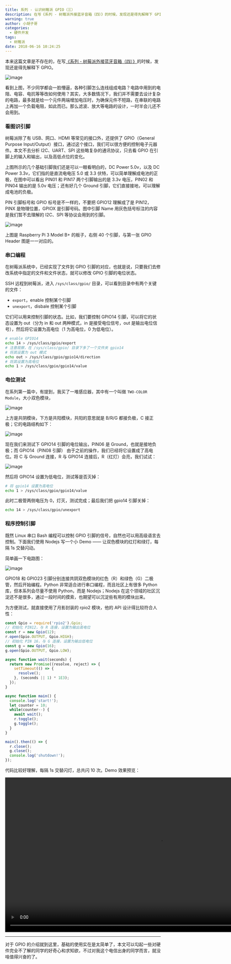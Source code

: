 ```yaml
---
title: 系列 - 认识树莓派 GPIO（三）
description: 在写《系列 - 树莓派外接蓝牙音箱（四）》的时候，发现还是得先解释下 GPIO
warning: true
author: 小胡子哥
categories:
  - 硬件开发
tags:
  - 树莓派
date: 2018-06-16 10:24:25
---
```


本来这篇文章是不存在的，在写[《系列 - 树莓派外接蓝牙音箱（四）》](/blog/2018/06/18/rasyberry-pi-playback/)的时候，发现还是得先解释下 GPIO。

![image](https://cdn.jsdelivr.net/gh/barretlee/blog/blog/src/blogimgs/2018/06/16/2018-06-17-19-55-28.jpg)

看到上图，不少同学都会一脸懵逼，各种引脚怎么连线组成电路？电路中用到的电阻、电容、电抗等等改如何使用？其实，大多数情况下，我们并不需要去设计复杂的电路，最多就是给一个元件两端增加电压时，为确保元件不短路，在串联的电路上再加一个负载电阻，如此而已。那么滤波、放大等电路的设计，一时半会儿还不会用到。

### 看图识引脚

树莓派除了有 USB、网口、HDMI 等常见的接口外，还提供了 GPIO（General Purpose Input/Output）接口，通过这个接口，我们可以很方便的控制电子元器件。本文不去分析 I2C、UART、SPI 这些略复杂的通讯协议，只去看 GPIO 在引脚上的输入和输出，以及高低点位的变化。

上图所示的几个基础引脚我们还是可以一眼看明白的，DC Power 5.0v，以及 DC Power 3.3v，它们指的是直流电电压 5.0 或 3.3 伏特，可以简单理解成电池的正极，在图中可以看出 PIN01 和 PIN17 两个引脚输出的是 3.3v 电压，PIN02 和 PIN04 输出的是 5.0v 电压；还有好几个 Ground 引脚，它们直接接地，可以理解成电池的负极。

PIN 引脚标号和 GPIO 标号是不一样的，不要把  GPIO12 理解成了是 PIN12，PINX 是物理位置，GPIOX 是引脚号码。图中引脚 Name 用灰色括号标注的内容是我们暂不去理解的 I2C、SPI 等协议会用到的引脚。

![image](https://cdn.jsdelivr.net/gh/barretlee/blog/blog/src/blogimgs/2018/06/16/2018-06-17-22-19-11.png)

上图是 Raspberry Pi  3 Model B+ 的板子，右侧 40 个引脚，与第一张 GPIO Header 图是一一对应的。

### 串口编程

在树莓派系统中，已经实现了文件到 GPIO 引脚的对应，也就是说，只要我们去修改系统中指定的文件和文件状态，就可以修改 GPIO 引脚的电位状态。

SSH 远程到树莓派，进入 `/sys/class/gpio/` 目录，可以看到目录中有两个关键的文件：

- `export`，enable 控制某个引脚
- `unexport`，disbale 控制某个引脚

它们可以用来控制引脚的状态。比如，我们要控制 GPIO14 引脚，可以将它的状态设置为 out（分为 in 和 out 两种模式，in 是接受电位信号，out 是输出电位信号），然后将它设置为高电位（1 为高电位，0 为低电位）。

```bash
# enable GPIO14
echo 14 > /sys/class/gpio/export
# 注意观察，在 /sys/class/gpio/ 目录下多了一个文件夹 gpio14
# 将其设置为 out 模式
echo out > /sys/class/gpio/gpio14/direction
# 将其设置为高电位
echo 1 > /sys/class/gpio/gpio14/value
```

### 电位测试

在系列第一篇中，有提到，我买了一堆感应器，其中有一个叫做 `TWO-COLOR Module`，大小双色模块，

![image](https://cdn.jsdelivr.net/gh/barretlee/blog/blog/src/blogimgs/2018/06/16/2018-06-17-22-33-44.png)

上方是共阴模块，下方是共阳模块，共阳的意思就是 B/R/G 都接负极，C 接正极；它的电路结构如下：

![image](https://cdn.jsdelivr.net/gh/barretlee/blog/blog/src/blogimgs/2018/06/16/2018-06-17-22-28-27.png)

现在我们来测试下 GPIO14 引脚的电位输出，PIN06 是 Ground，也就是接地负极；而 GPIO14（PIN08 引脚） 由于之前的操作，我们已经将它设置成了高电位。将 C 与 Ground 连接，R 与 GPIO14 连接后，R（红灯）会亮，我们试试：

![image](https://cdn.jsdelivr.net/gh/barretlee/blog/blog/src/blogimgs/2018/06/16/2018-06-17-22-38-39.jpg)

然后将 GPIO14 设置为低电位，测试等是否灭掉：

```bash
# 将 gpio14 设置为高电位
echo 1 > /sys/class/gpio/gpio14/value
```

此时二极管两侧电压为 0，灯灭，测试完成；最后我们把 gpio14 引脚关掉：

```bash
echo 14 > /sys/class/gpio/unexport
```

### 程序控制引脚

既然 Linux 串口 Bash 编程可以控制 GPIO 引脚的信号，自然也可以用高级语言去控制。下面我们使用 Nodejs 写一个小 Demo —— 让双色模块的红灯和绿灯，每隔 1s 交替闪动。

简单画一下电路图：

![image](https://cdn.jsdelivr.net/gh/barretlee/blog/blog/src/blogimgs/2018/06/16/2018-06-17-22-56-34.png)

GPIO18 和 GPIO23 引脚分别连接共阴双色模块的红色（R）和绿色（G）二极管，然后开始编程。Python 非常适合进行串口编程，而且社区上有很多 Python 库，但本系列会尽量不使用 Python，而是 Nodejs；Nodejs 在这个领域的社区沉淀还不是很多，通过一段时间的摸索，也期望可以沉淀些有用的模块出来。

为方便测试，就直接使用了月影封装的 rpio2 模块，他的 API 设计得比较符合人性：

```js
const Gpio = require('rpio2').Gpio;
// 初始化 PIN12，与 R 连接，设置为输出高电位
const r = new Gpio(12);
r.open(Gpio.OUTPUT, Gpio.HIGH);
// 初始化 PIN 16，与 G 连接，设置为输出低电位
const g = new Gpio(16);
g.open(Gpio.OUTPUT, Gpio.LOW);

async function wait(seconds) {
  return new Promise((resolve, reject) => {
    setTimeout(() => {
      resolve();
    }, (seconds || 1) * 1E3);
  });
}

async function main() {
  console.log('start!');
  let counter = 10;
  while(counter--) {
    await wait();
    r.toggle();
    g.toggle(); 
  }
}

main().then(() => {
  r.close();
  g.close();
  console.log('shutdown!');
});
```

代码比较好理解，每隔 1s 交替闪灯，总共闪 10 次。Demo 效果预览：

<video src="https://cdn.jsdelivr.net/gh/barretlee/blog/blog/src/blogimgs/2018/06/raspberry-two-colors.mp4" controls height="500"></video>

---

对于 GPIO 的介绍就到这里，基础的使用实在是太简单了，本文可以勾起一些对硬件完全不了解的同学的好奇心和求知欲，不过对我这个电信出身的同学而言，就没啥值得兴奋的了。
